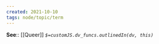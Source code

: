 ```yaml
---
created: 2021-10-10
tags: node/topic/term
---
```




**See**:: [[Queer]]
*`$=customJS.dv_funcs.outlinedIn(dv, this)`*
